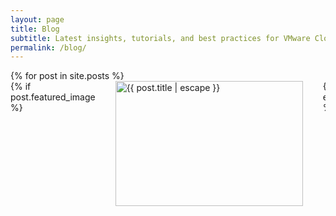 ```yaml
---
layout: page
title: Blog
subtitle: Latest insights, tutorials, and best practices for VMware Cloud Foundation
permalink: /blog/
---
```


<div class="blog-content">
    <div class="blog-posts">
        {% for post in site.posts %}
        <article class="blog-post" style="display: flex; gap: 2rem; background: var(--vmware-white); border-radius: var(--border-radius-lg); overflow: hidden; box-shadow: var(--shadow-light); transition: var(--transition); border: 1px solid var(--border-light); margin-bottom: 2rem;">
            {% if post.featured_image %}
            <div class="post-image" style="flex: 0 0 300px; overflow: hidden;">
                <img src="{{ post.featured_image | relative_url }}" alt="{{ post.title | escape }}" style="width: 100%; height: 200px; object-fit: cover; transition: var(--transition);">
            </div>
            {% endif %}
            
            <div class="post-content" style="flex: 1; padding: 2rem; display: flex; flex-direction: column; justify-content: space-between;">
                <div>
                    <div class="post-meta" style="display: flex; gap: 1rem; margin-bottom: 1rem; font-size: 0.9rem; color: var(--text-muted);">
                        <span class="post-category" style="background: var(--vmware-orange); color: var(--vmware-white); padding: 0.25rem 0.75rem; border-radius: var(--border-radius); font-size: 0.8rem; font-weight: 600; text-transform: uppercase;">
                            {{ post.category | default: 'VCF Insights' }}
                        </span>
                        <time class="post-date" datetime="{{ post.date | date_to_xmlschema }}">
                            {{ post.date | date: "%B %d, %Y" }}
                        </time>
                        <span class="post-author">by {{ post.author | default: site.author.name }}</span>
                    </div>
                    
                    <h2 class="post-title" style="font-size: 1.5rem; font-weight: 600; margin-bottom: 1rem; line-height: 1.3;">
                        <a href="{{ post.url | relative_url }}" style="color: var(--text-primary); text-decoration: none; transition: var(--transition);">
                            {{ post.title | escape }}
                        </a>
                    </h2>
                    
                    <div class="post-excerpt" style="color: var(--text-secondary); line-height: 1.6; margin-bottom: 1.5rem;">
                        {{ post.excerpt | strip_html | truncate: 200 }}
                    </div>
                </div>
                
                <div class="post-actions" style="display: flex; justify-content: space-between; align-items: center;">
                    <a href="{{ post.url | relative_url }}" class="read-more" style="color: var(--vmware-blue); font-weight: 600; text-decoration: none; transition: var(--transition); display: inline-flex; align-items: center; gap: 0.5rem;">
                        Read Full Article <i class="fas fa-arrow-right"></i>
                    </a>
                    
                    {% if post.tags %}
                    <div class="post-tags" style="display: flex; gap: 0.5rem; flex-wrap: wrap;">
                        {% for tag in post.tags limit:3 %}
                        <span class="tag" style="background: var(--vmware-light-gray); color: var(--text-primary); padding: 0.25rem 0.5rem; border-radius: 4px; font-size: 0.8rem;">
                            {{ tag }}
                        </span>
                        {% endfor %}
                    </div>
                    {% endif %}
                </div>
            </div>
        </article>
        {% endfor %}
    </div>
    
    {% if site.posts.size == 0 %}
    <div class="no-posts" style="text-align: center; padding: 4rem 2rem; color: var(--text-secondary);">
        <div style="font-size: 4rem; color: var(--vmware-blue); margin-bottom: 1rem;">
            <i class="fas fa-newspaper"></i>
        </div>
        <h3 style="font-size: 1.5rem; margin-bottom: 1rem; color: var(--vmware-blue);">No Posts Yet</h3>
        <p>We're working on bringing you the latest VCF insights. Check back soon!</p>
    </div>
    {% endif %}
</div>

<style>
.blog-post:hover {
    transform: translateY(-2px);
    box-shadow: var(--shadow-medium);
}

.blog-post:hover .post-image img {
    transform: scale(1.05);
}

.post-title a:hover {
    color: var(--vmware-blue);
}

.read-more:hover {
    color: var(--vmware-green);
}

@media (max-width: 768px) {
    .blog-post {
        flex-direction: column;
    }
    
    .post-image {
        flex: none;
    }
    
    .post-image img {
        height: 200px;
    }
    
    .post-content {
        padding: 1.5rem;
    }
    
    .post-actions {
        flex-direction: column;
        align-items: flex-start;
        gap: 1rem;
    }
}
</style>

